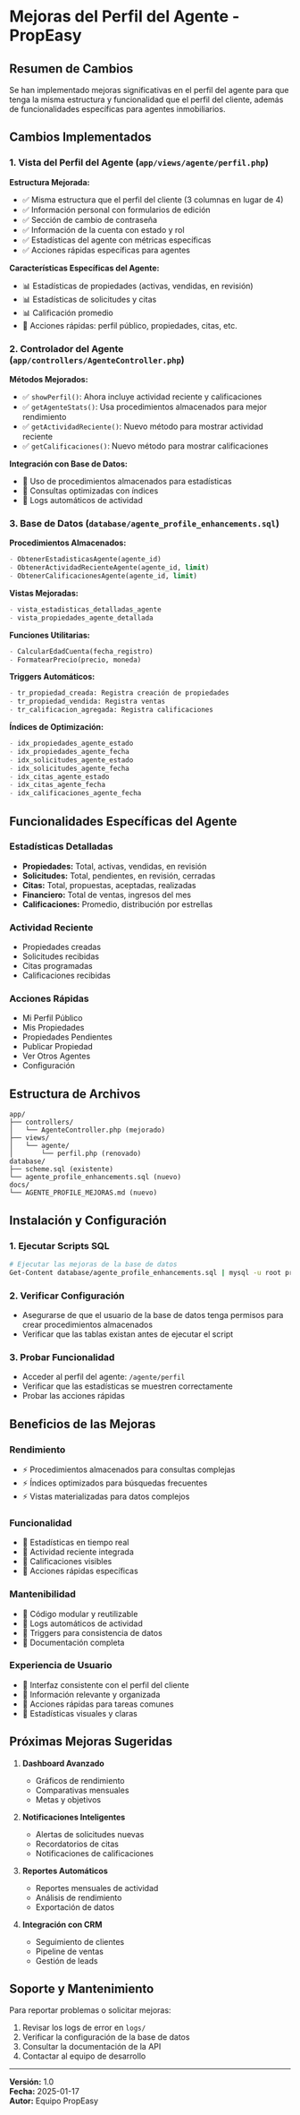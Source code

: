# Mejoras del Perfil del Agente - PropEasy

## Resumen de Cambios

Se han implementado mejoras significativas en el perfil del agente para que tenga la misma estructura y funcionalidad que el perfil del cliente, además de funcionalidades específicas para agentes inmobiliarios.

## Cambios Implementados

### 1. Vista del Perfil del Agente (`app/views/agente/perfil.php`)

**Estructura Mejorada:**
- ✅ Misma estructura que el perfil del cliente (3 columnas en lugar de 4)
- ✅ Información personal con formularios de edición
- ✅ Sección de cambio de contraseña
- ✅ Información de la cuenta con estado y rol
- ✅ Estadísticas del agente con métricas específicas
- ✅ Acciones rápidas específicas para agentes

**Características Específicas del Agente:**
- 📊 Estadísticas de propiedades (activas, vendidas, en revisión)
- 📊 Estadísticas de solicitudes y citas
- 📊 Calificación promedio
- 🚀 Acciones rápidas: perfil público, propiedades, citas, etc.

### 2. Controlador del Agente (`app/controllers/AgenteController.php`)

**Métodos Mejorados:**
- ✅ `showPerfil()`: Ahora incluye actividad reciente y calificaciones
- ✅ `getAgenteStats()`: Usa procedimientos almacenados para mejor rendimiento
- ✅ `getActividadReciente()`: Nuevo método para mostrar actividad reciente
- ✅ `getCalificaciones()`: Nuevo método para mostrar calificaciones

**Integración con Base de Datos:**
- 🔄 Uso de procedimientos almacenados para estadísticas
- 🔄 Consultas optimizadas con índices
- 🔄 Logs automáticos de actividad

### 3. Base de Datos (`database/agente_profile_enhancements.sql`)

**Procedimientos Almacenados:**
```sql
- ObtenerEstadisticasAgente(agente_id)
- ObtenerActividadRecienteAgente(agente_id, limit)
- ObtenerCalificacionesAgente(agente_id, limit)
```

**Vistas Mejoradas:**
```sql
- vista_estadisticas_detalladas_agente
- vista_propiedades_agente_detallada
```

**Funciones Utilitarias:**
```sql
- CalcularEdadCuenta(fecha_registro)
- FormatearPrecio(precio, moneda)
```

**Triggers Automáticos:**
```sql
- tr_propiedad_creada: Registra creación de propiedades
- tr_propiedad_vendida: Registra ventas
- tr_calificacion_agregada: Registra calificaciones
```

**Índices de Optimización:**
```sql
- idx_propiedades_agente_estado
- idx_propiedades_agente_fecha
- idx_solicitudes_agente_estado
- idx_solicitudes_agente_fecha
- idx_citas_agente_estado
- idx_citas_agente_fecha
- idx_calificaciones_agente_fecha
```

## Funcionalidades Específicas del Agente

### Estadísticas Detalladas
- **Propiedades:** Total, activas, vendidas, en revisión
- **Solicitudes:** Total, pendientes, en revisión, cerradas
- **Citas:** Total, propuestas, aceptadas, realizadas
- **Financiero:** Total de ventas, ingresos del mes
- **Calificaciones:** Promedio, distribución por estrellas

### Actividad Reciente
- Propiedades creadas
- Solicitudes recibidas
- Citas programadas
- Calificaciones recibidas

### Acciones Rápidas
- Mi Perfil Público
- Mis Propiedades
- Propiedades Pendientes
- Publicar Propiedad
- Ver Otros Agentes
- Configuración

## Estructura de Archivos

```
app/
├── controllers/
│   └── AgenteController.php (mejorado)
├── views/
│   └── agente/
│       └── perfil.php (renovado)
database/
├── scheme.sql (existente)
└── agente_profile_enhancements.sql (nuevo)
docs/
└── AGENTE_PROFILE_MEJORAS.md (nuevo)
```

## Instalación y Configuración

### 1. Ejecutar Scripts SQL
```bash
# Ejecutar las mejoras de la base de datos
Get-Content database/agente_profile_enhancements.sql | mysql -u root propeasy_db
```

### 2. Verificar Configuración
- Asegurarse de que el usuario de la base de datos tenga permisos para crear procedimientos almacenados
- Verificar que las tablas existan antes de ejecutar el script

### 3. Probar Funcionalidad
- Acceder al perfil del agente: `/agente/perfil`
- Verificar que las estadísticas se muestren correctamente
- Probar las acciones rápidas

## Beneficios de las Mejoras

### Rendimiento
- ⚡ Procedimientos almacenados para consultas complejas
- ⚡ Índices optimizados para búsquedas frecuentes
- ⚡ Vistas materializadas para datos complejos

### Funcionalidad
- 🎯 Estadísticas en tiempo real
- 🎯 Actividad reciente integrada
- 🎯 Calificaciones visibles
- 🎯 Acciones rápidas específicas

### Mantenibilidad
- 🔧 Código modular y reutilizable
- 🔧 Logs automáticos de actividad
- 🔧 Triggers para consistencia de datos
- 🔧 Documentación completa

### Experiencia de Usuario
- 👥 Interfaz consistente con el perfil del cliente
- 👥 Información relevante y organizada
- 👥 Acciones rápidas para tareas comunes
- 👥 Estadísticas visuales y claras

## Próximas Mejoras Sugeridas

1. **Dashboard Avanzado**
   - Gráficos de rendimiento
   - Comparativas mensuales
   - Metas y objetivos

2. **Notificaciones Inteligentes**
   - Alertas de solicitudes nuevas
   - Recordatorios de citas
   - Notificaciones de calificaciones

3. **Reportes Automáticos**
   - Reportes mensuales de actividad
   - Análisis de rendimiento
   - Exportación de datos

4. **Integración con CRM**
   - Seguimiento de clientes
   - Pipeline de ventas
   - Gestión de leads

## Soporte y Mantenimiento

Para reportar problemas o solicitar mejoras:
1. Revisar los logs de error en `logs/`
2. Verificar la configuración de la base de datos
3. Consultar la documentación de la API
4. Contactar al equipo de desarrollo

---

**Versión:** 1.0  
**Fecha:** 2025-01-17  
**Autor:** Equipo PropEasy 